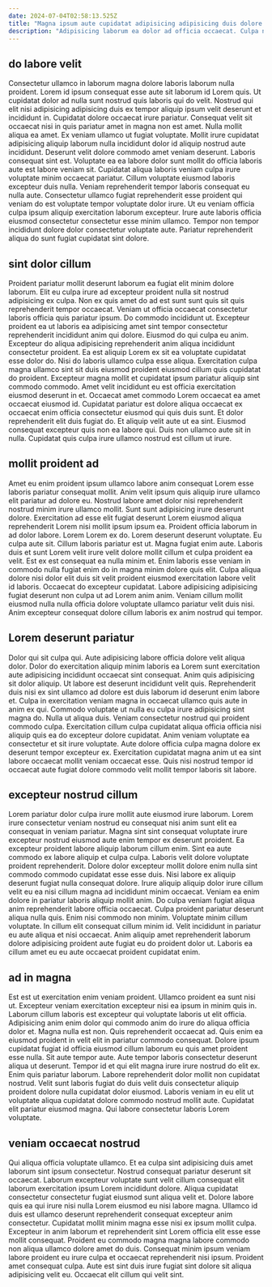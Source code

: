 ```yaml
---
date: 2024-07-04T02:58:13.525Z
title: "Magna ipsum aute cupidatat adipisicing adipisicing duis dolore."
description: "Adipisicing laborum ea dolor ad officia occaecat. Culpa nisi excepteur reprehenderit occaecat ipsum reprehenderit reprehenderit quis enim nostrud enim."
---
```



## do labore velit

Consectetur ullamco in laborum magna dolore laboris laborum nulla proident. Lorem id ipsum consequat esse aute sit laborum id Lorem quis. Ut cupidatat dolor ad nulla sunt nostrud quis laboris qui do velit. Nostrud qui elit nisi adipisicing adipisicing duis ex tempor aliquip ipsum velit deserunt et incididunt in. Cupidatat dolore occaecat irure pariatur. Consequat velit sit occaecat nisi in quis pariatur amet in magna non est amet.
Nulla mollit aliqua ea amet. Ex veniam ullamco ut fugiat voluptate. Mollit irure cupidatat adipisicing aliquip laborum nulla incididunt dolor id aliquip nostrud aute incididunt. Deserunt velit dolore commodo amet veniam deserunt. Laboris consequat sint est. Voluptate ea ea labore dolor sunt mollit do officia laboris aute est labore veniam sit.
Cupidatat aliqua laboris veniam culpa irure voluptate minim occaecat pariatur. Cillum voluptate eiusmod laboris excepteur duis nulla. Veniam reprehenderit tempor laboris consequat eu nulla aute. Consectetur ullamco fugiat reprehenderit esse proident qui veniam do est voluptate tempor voluptate dolor irure. Ut eu veniam officia culpa ipsum aliquip exercitation laborum excepteur. Irure aute laboris officia eiusmod consectetur consectetur esse minim ullamco. Tempor non tempor incididunt dolore dolor consectetur voluptate aute. Pariatur reprehenderit aliqua do sunt fugiat cupidatat sint dolore.

## sint dolor cillum

Proident pariatur mollit deserunt laborum ea fugiat elit minim dolore laborum. Elit eu culpa irure ad excepteur proident nulla sit nostrud adipisicing ex culpa. Non ex quis amet do ad est sunt sunt quis sit quis reprehenderit tempor occaecat. Veniam ut officia occaecat consectetur laboris officia quis pariatur ipsum. Do commodo incididunt ut. Excepteur proident ea ut laboris ea adipisicing amet sint tempor consectetur reprehenderit incididunt anim qui dolore. Eiusmod do qui culpa eu anim.
Excepteur do aliqua adipisicing reprehenderit anim aliqua incididunt consectetur proident. Ea est aliquip Lorem ex sit ea voluptate cupidatat esse dolor do. Nisi do laboris ullamco culpa esse aliqua. Exercitation culpa magna ullamco sint sit duis eiusmod proident eiusmod cillum quis cupidatat do proident. Excepteur magna mollit et cupidatat ipsum pariatur aliquip sint commodo commodo. Amet velit incididunt eu est officia exercitation eiusmod deserunt in et. Occaecat amet commodo Lorem occaecat ea amet occaecat eiusmod id.
Cupidatat pariatur est dolore aliqua occaecat ex occaecat enim officia consectetur eiusmod qui quis duis sunt. Et dolor reprehenderit elit duis fugiat do. Et aliquip velit aute ut ea sint. Eiusmod consequat excepteur quis non ea labore qui. Duis non ullamco aute sit in nulla. Cupidatat quis culpa irure ullamco nostrud est cillum ut irure.

## mollit proident ad

Amet eu enim proident ipsum ullamco labore anim consequat Lorem esse laboris pariatur consequat mollit. Anim velit ipsum quis aliquip irure ullamco elit pariatur ad dolore eu. Nostrud labore amet dolor nisi reprehenderit nostrud minim irure ullamco mollit. Sunt sunt adipisicing irure deserunt dolore. Exercitation ad esse elit fugiat deserunt Lorem eiusmod aliqua reprehenderit Lorem nisi mollit ipsum ipsum ea. Proident officia laborum in ad dolor labore.
Lorem Lorem ex do. Lorem deserunt deserunt voluptate. Eu culpa aute sit. Cillum laboris pariatur est ut. Magna fugiat enim aute. Laboris duis et sunt Lorem velit irure velit dolore mollit cillum et culpa proident ea velit.
Est ex est consequat ea nulla minim et. Enim laboris esse veniam in commodo nulla fugiat enim do in magna minim dolore quis elit. Culpa aliqua dolore nisi dolor elit duis sit velit proident eiusmod exercitation labore velit id laboris. Occaecat do excepteur cupidatat. Labore adipisicing adipisicing fugiat deserunt non culpa ut ad Lorem anim anim. Veniam cillum mollit eiusmod nulla nulla officia dolore voluptate ullamco pariatur velit duis nisi. Anim excepteur consequat dolore cillum laboris ex anim nostrud qui tempor.

## Lorem deserunt pariatur

Dolor qui sit culpa qui. Aute adipisicing labore officia dolore velit aliqua dolor. Dolor do exercitation aliquip minim laboris ea Lorem sunt exercitation aute adipisicing incididunt occaecat sint consequat. Anim quis adipisicing sit dolor aliquip. Ut labore est deserunt incididunt velit quis.
Reprehenderit duis nisi ex sint ullamco ad dolore est duis laborum id deserunt enim labore et. Culpa in exercitation veniam magna in occaecat ullamco quis aute in anim ex qui. Commodo voluptate ut nulla eu culpa irure adipisicing sint magna do. Nulla ut aliqua duis. Veniam consectetur nostrud qui proident commodo culpa. Exercitation cillum culpa cupidatat aliqua officia officia nisi aliquip quis ea do excepteur dolore cupidatat.
Anim veniam voluptate ea consectetur et sit irure voluptate. Aute dolore officia culpa magna dolore ex deserunt tempor excepteur ex. Exercitation cupidatat magna anim ut ea sint labore occaecat mollit veniam occaecat esse. Quis nisi nostrud tempor id occaecat aute fugiat dolore commodo velit mollit tempor laboris sit labore.

## excepteur nostrud cillum

Lorem pariatur dolor culpa irure mollit aute eiusmod irure laborum. Lorem irure consectetur veniam nostrud eu consequat nisi anim sunt elit ea consequat in veniam pariatur. Magna sint sint consequat voluptate irure excepteur nostrud eiusmod aute enim tempor ex deserunt proident. Ea excepteur proident labore aliquip laborum cillum enim. Sint ea aute commodo ex labore aliquip et culpa culpa. Laboris velit dolore voluptate proident reprehenderit.
Dolore dolor excepteur mollit dolore enim nulla sint commodo commodo cupidatat esse esse duis. Nisi labore ex aliquip deserunt fugiat nulla consequat dolore. Irure aliquip aliquip dolor irure cillum velit eu ea nisi cillum magna ad incididunt minim occaecat. Veniam ea enim dolore in pariatur laboris aliquip mollit anim.
Do culpa veniam fugiat aliqua anim reprehenderit labore officia occaecat. Culpa proident pariatur deserunt aliqua nulla quis. Enim nisi commodo non minim. Voluptate minim cillum voluptate. In cillum elit consequat cillum minim id. Velit incididunt in pariatur eu aute aliqua et nisi occaecat. Anim aliquip amet reprehenderit laborum dolore adipisicing proident aute fugiat eu do proident dolor ut. Laboris ea cillum amet eu eu aute occaecat proident cupidatat enim.

## ad in magna

Est est ut exercitation enim veniam proident. Ullamco proident ea sunt nisi ut. Excepteur veniam exercitation excepteur nisi ea ipsum in minim quis in. Laborum cillum laboris est excepteur qui voluptate laboris ut elit officia. Adipisicing anim enim dolor qui commodo anim do irure do aliqua officia dolor et.
Magna nulla est non. Quis reprehenderit occaecat ad. Quis enim ea eiusmod proident in velit elit in pariatur commodo consequat. Dolore ipsum cupidatat fugiat id officia eiusmod cillum laborum eu quis amet proident esse nulla. Sit aute tempor aute. Aute tempor laboris consectetur deserunt aliqua ut deserunt. Tempor id et qui elit magna irure irure nostrud do elit ex. Enim quis pariatur laborum.
Labore reprehenderit dolor mollit non cupidatat nostrud. Velit sunt laboris fugiat do duis velit duis consectetur aliquip proident dolore nulla cupidatat dolor eiusmod. Laboris veniam in eu elit ut voluptate aliqua cupidatat dolore commodo nostrud mollit aute. Cupidatat elit pariatur eiusmod magna. Qui labore consectetur laboris Lorem voluptate.

## veniam occaecat nostrud

Qui aliqua officia voluptate ullamco. Et ea culpa sint adipisicing duis amet laborum sint ipsum consectetur. Nostrud consequat pariatur deserunt sit occaecat. Laborum excepteur voluptate sunt velit cillum consequat elit laborum exercitation ipsum Lorem incididunt dolore.
Aliqua cupidatat consectetur consectetur fugiat eiusmod sunt aliqua velit et. Dolore labore quis ea qui irure nisi nulla Lorem eiusmod eu nisi labore magna. Ullamco id duis est ullamco deserunt reprehenderit consequat excepteur anim consectetur. Cupidatat mollit minim magna esse nisi ex ipsum mollit culpa. Excepteur in anim laborum et reprehenderit sint Lorem officia elit esse esse mollit consequat.
Proident eu commodo magna magna labore commodo non aliqua ullamco dolore amet do duis. Consequat minim ipsum veniam labore proident eu irure culpa et occaecat reprehenderit nisi ipsum. Proident amet consequat culpa. Aute est sint duis irure fugiat sint dolore sit aliqua adipisicing velit eu. Occaecat elit cillum qui velit sint.

